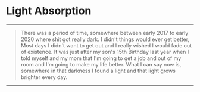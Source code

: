 # Light Absorption

---

>There was a period of time, somewhere between early 2017 to early 2020 where shit got really dark. I didn't things would ever get better, Most days I didn't want to get out and I really wished I would fade out of existence. It was just after my son's 15th Birthday last year when I told myself and my mom that I'm going to get a job and out of my room and I'm going to make my life better. What I can say now is, somewhere in that darkness I found a light and that light grows brighter every day.


---